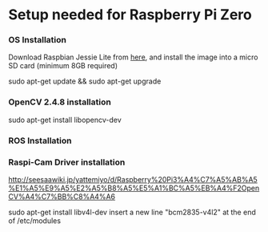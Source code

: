 # Setup needed for Raspberry Pi Zero

### OS Installation

Download Raspbian Jessie Lite from [here](https://www.raspberrypi.org/downloads/raspbian/), and install the image into a micro SD card (minimum 8GB required)

sudo apt-get update && sudo apt-get upgrade

### OpenCV 2.4.8 installation

sudo apt-get install libopencv-dev

### ROS Installation

### Raspi-Cam Driver installation
http://seesaawiki.jp/yattemiyo/d/Raspberry%20Pi3%A4%C7%A5%AB%A5%E1%A5%E9%A5%E2%A5%B8%A5%E5%A1%BC%A5%EB%A4%F2OpenCV%A4%C7%BB%C8%A4%A6

sudo apt-get install libv4l-dev
insert a new line "bcm2835-v4l2" at the end of /etc/modules